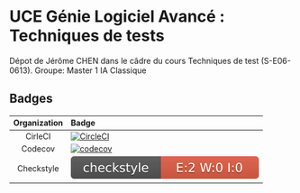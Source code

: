 # UCE Génie Logiciel Avancé : Techniques de tests

Dépot de Jérôme CHEN dans le câdre du cours Techniques de test (S-E06-0613).
Groupe: Master 1 IA Classique

## Badges

| Organization  | Badge    |
|:-------------:|:---------|
| CirleCI       | [![CircleCI](https://dl.circleci.com/status-badge/img/gh/Isio-19/techniques-de-test/tree/master.svg?style=svg)](https://dl.circleci.com/status-badge/redirect/gh/Isio-19/techniques-de-test/tree/master)    |
| Codecov       | [![codecov](https://codecov.io/gh/Isio-19/techniques-de-test/graph/badge.svg?token=V56QGBFDJN)](https://codecov.io/gh/Isio-19/techniques-de-test)    |
| Checkstyle    | [![checkstyle](target/site/badges/checkstyle-result.svg)]() |